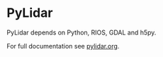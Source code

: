 # PyLidar #

PyLidar depends on Python, RIOS, GDAL and h5py.

For full documentation see [pylidar.org](http://pylidar.org/).